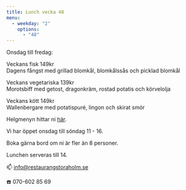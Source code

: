```yaml
---
title: Lunch vecka 48
menu:
  - weekday: "2"
    options:
      - "48"
---
```

Onsdag till fredag:

Veckans fisk 149kr\
Dagens fångst med grillad blomkål, blomkålssås och picklad blomkål

Veckans vegetariska 139kr\
Morotsbiff med getost, dragonkräm, rostad potatis och körvelolja

Veckans kött 149kr\
Wallenbergare med potatispuré, lingon och skirat smör

Helgmenyn hittar ni [här](https://www.restaurangstoraholm.se/helg/?i=2).

Vi har öppet onsdag till söndag 11 - 16. 

Boka gärna bord om ni är fler än 8 personer.

Lunchen serveras till 14.[](http://www.bjorlandagard.se)[](http://www.bjorlandagard.se)[](https://www.restaurangstoraholm.se/helg/?i=2)[](https://www.restaurangstoraholm.se/helg/?i=2)

📫 info@restaurangstoraholm.se

☎️ 070-602 85 69